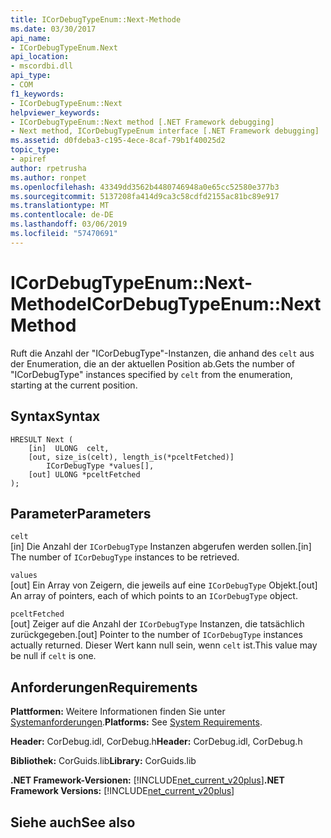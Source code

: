 ```yaml
---
title: ICorDebugTypeEnum::Next-Methode
ms.date: 03/30/2017
api_name:
- ICorDebugTypeEnum.Next
api_location:
- mscordbi.dll
api_type:
- COM
f1_keywords:
- ICorDebugTypeEnum::Next
helpviewer_keywords:
- ICorDebugTypeEnum::Next method [.NET Framework debugging]
- Next method, ICorDebugTypeEnum interface [.NET Framework debugging]
ms.assetid: d0fdeba3-c195-4ece-8caf-79b1f40025d2
topic_type:
- apiref
author: rpetrusha
ms.author: ronpet
ms.openlocfilehash: 43349dd3562b4480746948a0e65cc52580e377b3
ms.sourcegitcommit: 5137208fa414d9ca3c58cdfd2155ac81bc89e917
ms.translationtype: MT
ms.contentlocale: de-DE
ms.lasthandoff: 03/06/2019
ms.locfileid: "57470691"
---
```

# <a name="icordebugtypeenumnext-method"></a><span data-ttu-id="46edd-102">ICorDebugTypeEnum::Next-Methode</span><span class="sxs-lookup"><span data-stu-id="46edd-102">ICorDebugTypeEnum::Next Method</span></span>
<span data-ttu-id="46edd-103">Ruft die Anzahl der "ICorDebugType"-Instanzen, die anhand des `celt` aus der Enumeration, die an der aktuellen Position ab.</span><span class="sxs-lookup"><span data-stu-id="46edd-103">Gets the number of "ICorDebugType" instances specified by `celt` from the enumeration, starting at the current position.</span></span>  
  
## <a name="syntax"></a><span data-ttu-id="46edd-104">Syntax</span><span class="sxs-lookup"><span data-stu-id="46edd-104">Syntax</span></span>  
  
```  
HRESULT Next (  
    [in]  ULONG  celt,  
    [out, size_is(celt), length_is(*pceltFetched)]  
        ICorDebugType *values[],  
    [out] ULONG *pceltFetched  
);  
```  
  
## <a name="parameters"></a><span data-ttu-id="46edd-105">Parameter</span><span class="sxs-lookup"><span data-stu-id="46edd-105">Parameters</span></span>  
 `celt`  
 <span data-ttu-id="46edd-106">[in] Die Anzahl der `ICorDebugType` Instanzen abgerufen werden sollen.</span><span class="sxs-lookup"><span data-stu-id="46edd-106">[in] The number of `ICorDebugType` instances to be retrieved.</span></span>  
  
 `values`  
 <span data-ttu-id="46edd-107">[out] Ein Array von Zeigern, die jeweils auf eine `ICorDebugType` Objekt.</span><span class="sxs-lookup"><span data-stu-id="46edd-107">[out] An array of pointers, each of which points to an `ICorDebugType` object.</span></span>  
  
 `pceltFetched`  
 <span data-ttu-id="46edd-108">[out] Zeiger auf die Anzahl der `ICorDebugType` Instanzen, die tatsächlich zurückgegeben.</span><span class="sxs-lookup"><span data-stu-id="46edd-108">[out] Pointer to the number of `ICorDebugType` instances actually returned.</span></span> <span data-ttu-id="46edd-109">Dieser Wert kann null sein, wenn `celt` ist.</span><span class="sxs-lookup"><span data-stu-id="46edd-109">This value may be null if `celt` is one.</span></span>  
  
## <a name="requirements"></a><span data-ttu-id="46edd-110">Anforderungen</span><span class="sxs-lookup"><span data-stu-id="46edd-110">Requirements</span></span>  
 <span data-ttu-id="46edd-111">**Plattformen:** Weitere Informationen finden Sie unter [Systemanforderungen](../../../../docs/framework/get-started/system-requirements.md).</span><span class="sxs-lookup"><span data-stu-id="46edd-111">**Platforms:** See [System Requirements](../../../../docs/framework/get-started/system-requirements.md).</span></span>  
  
 <span data-ttu-id="46edd-112">**Header:** CorDebug.idl, CorDebug.h</span><span class="sxs-lookup"><span data-stu-id="46edd-112">**Header:** CorDebug.idl, CorDebug.h</span></span>  
  
 <span data-ttu-id="46edd-113">**Bibliothek:** CorGuids.lib</span><span class="sxs-lookup"><span data-stu-id="46edd-113">**Library:** CorGuids.lib</span></span>  
  
 <span data-ttu-id="46edd-114">**.NET Framework-Versionen:** [!INCLUDE[net_current_v20plus](../../../../includes/net-current-v20plus-md.md)]</span><span class="sxs-lookup"><span data-stu-id="46edd-114">**.NET Framework Versions:** [!INCLUDE[net_current_v20plus](../../../../includes/net-current-v20plus-md.md)]</span></span>  
  
## <a name="see-also"></a><span data-ttu-id="46edd-115">Siehe auch</span><span class="sxs-lookup"><span data-stu-id="46edd-115">See also</span></span>

